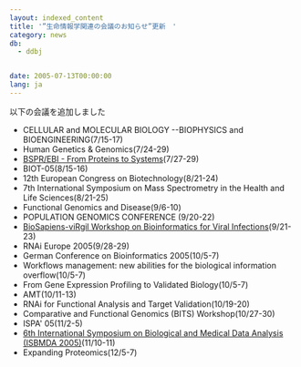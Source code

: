 ```yaml
---
layout: indexed_content
title: '”生命情報学関連の会議のお知らせ”更新　'
category: news
db:
  - ddbj


date: 2005-07-13T00:00:00
lang: ja
---
```


以下の会議を追加しました

<ul>
    <li> CELLULAR and MOLECULAR BIOLOGY --BIOPHYSICS and BIOENGINEERING(7/15-17)</li>
    <li> Human Genetics &amp; Genomics(7/24-29)</li>
    <li><a href="http://www.bspr.org/" target="_blank"> BSPR/EBI - From Proteins to Systems</a>(7/27-29)</li>
    <li> BIOT-05(8/15-16)</li>
    <li> 12th European Congress on Biotechnology(8/21-24)</li>
    <li> 7th International Symposium on Mass Spectrometry in the Health and Life Sciences(8/21-25)</li>
    <li> Functional Genomics and Disease(9/6-10)</li>
    <li> POPULATION GENOMICS CONFERENCE (9/20-22)</li>
    <li><a href="http://workshop2005.bioinf.mpi-sb.mpg.de/" target="_blank"> BioSapiens-viRgil Workshop on Bioinformatics for Viral Infections</a>(9/21-23)</li>
    <li> RNAi Europe 2005(9/28-29)</li>
    <li> German Conference on Bioinformatics 2005(10/5-7)</li>
    <li> Workflows management: new abilities for the biological information overflow(10/5-7)</li>
    <li> From Gene Expression Profiling to Validated Biology(10/5-7)</li>
    <li> AMT(10/11-13)</li>
    <li> RNAi for Functional Analysis and Target Validation(10/19-20)</li>
    <li> Comparative and Functional Genomics (BITS) Workshop(10/27-30)</li>
    <li> ISPA' 05(11/2-5)</li>
    <li><a href="http://www.ieeta.pt/isbmda05/default.htm" target="_blank"> 6th International Symposium on Biological and Medical Data Analysis (ISBMDA 2005)</a>(11/10-11)</li>
    <li> Expanding Proteomics(12/5-7)</li>
</ul>
